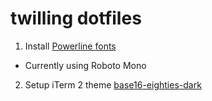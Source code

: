 # twilling dotfiles

1. Install [Powerline fonts](https://github.com/powerline/fonts)
  - Currently using Roboto Mono
2. Setup iTerm 2 theme [base16-eighties-dark](https://github.com/martinlindhe/base16-iterm2)
